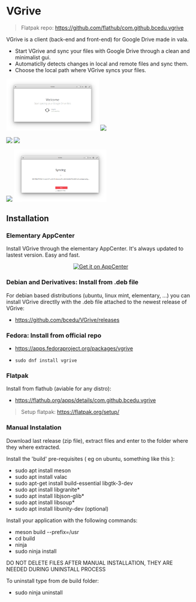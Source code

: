 # VGrive

> Flatpak repo: https://github.com/flathub/com.github.bcedu.vgrive

VGrive is a client (back-end and front-end) for Google Drive made in vala.

<ul>
<li>Start VGrive and sync your files with Google Drive through a clean and minimalist gui.</li>
<li>Automaticlly detects changes in local and remote files and sync them.</li>
<li>Choose the local path where VGrive syncs your files.</li>
</ul>

<p float="left">
  <img src="/data/imgs/init.png" width="49%" />
  <img src="/data/imgs/conf.png" width="49%" />
</p>
<p float="left">
  <img src="/data/imgs/login_1.png" width="49%" />
  <img src="/data/imgs/login_3.png" width="49%" />
</p>
<p float="left">
  <img src="/data/imgs/sync_simple.png" width="49%" />
  <img src="/data/imgs/sync.png" width="49%" />
</p>

## Installation

### Elementary AppCenter

Install VGrive through the elementary AppCenter. It's always updated to lastest version.
Easy and fast.

<p align="center">
  <a href="https://appcenter.elementary.io/com.github.bcedu.vgrive"><img src="https://appcenter.elementary.io/badge.svg" alt="Get it on AppCenter" /></a>
</p>

### Debian and Derivatives: Install from .deb file 

For debian based distributions (ubuntu, linux mint, elementary, ...) you can install VGrive directlly with the .deb file attached to the newest release of VGrive:

- https://github.com/bcedu/VGrive/releases

### Fedora: Install from official repo

- https://apps.fedoraproject.org/packages/vgrive

- `sudo dnf install vgrive`

### Flatpak

Install from flathub (aviable for any distro):

- https://flathub.org/apps/details/com.github.bcedu.vgrive



> Setup flatpak:  https://flatpak.org/setup/ 




### Manual Instalation

Download last release (zip file), extract files and enter to the folder where they where extracted.

Install the 'build' pre-requisites ( eg on ubuntu, something like this ):
- sudo apt install meson
- sudo apt install valac
- sudo apt-get install build-essential libgtk-3-dev
- sudo apt install libgranite*
- sudo apt install libjson-glib*
- sudo apt install libsoup*
- sudo apt install libunity-dev (optional)

Install your application with the following commands:
- meson build --prefix=/usr
- cd build
- ninja
- sudo ninja install

DO NOT DELETE FILES AFTER MANUAL INSTALLATION, THEY ARE NEEDED DURING UNINSTALL PROCESS

To uninstall type from de build folder:
- sudo ninja uninstall

